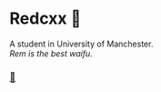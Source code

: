 # Redcxx  :ghost:
A student in University of Manchester.<br>
*Rem is the best waifu.*

### [:email:](mailto:weilue.luo@student.manchester.ac.uk)
